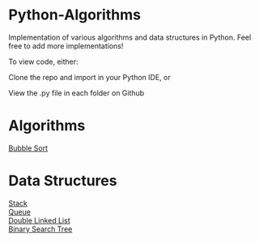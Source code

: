 # Python-Algorithms
Implementation of various algorithms and data structures in Python. Feel free to add more implementations!

To view code, either:

Clone the repo and import in your Python IDE, or

View the .py file in each folder on Github

# Algorithms
[Bubble Sort](Algorithms/BubbleSort.py)

# Data Structures
[Stack](Data%20Structures/Stack.py)  
[Queue](Data%20Structures/Queue.py)  
[Double Linked List](Data%20Structures/DoubleLinkedList.py)  
[Binary Search Tree](Data%20Structures/BinarySearchTree.py)  
